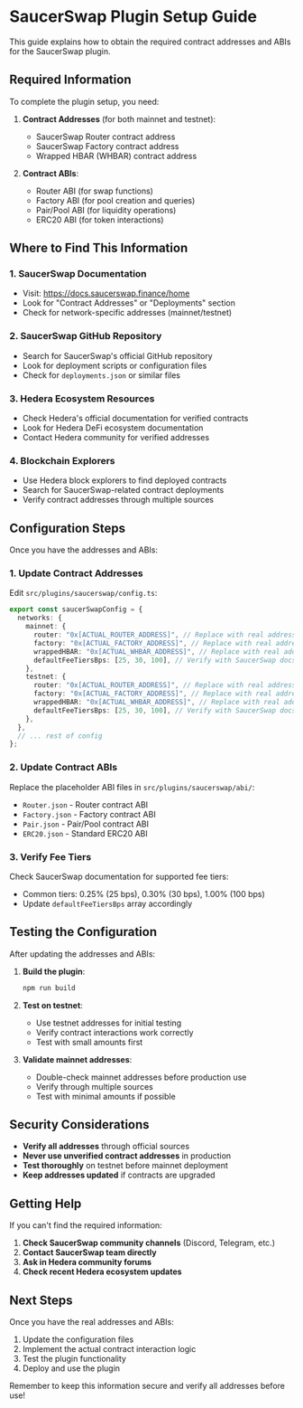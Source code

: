 # SaucerSwap Plugin Setup Guide

This guide explains how to obtain the required contract addresses and ABIs for the SaucerSwap plugin.

## Required Information

To complete the plugin setup, you need:

1. **Contract Addresses** (for both mainnet and testnet):
   - SaucerSwap Router contract address
   - SaucerSwap Factory contract address  
   - Wrapped HBAR (WHBAR) contract address

2. **Contract ABIs**:
   - Router ABI (for swap functions)
   - Factory ABI (for pool creation and queries)
   - Pair/Pool ABI (for liquidity operations)
   - ERC20 ABI (for token interactions)

## Where to Find This Information

### 1. SaucerSwap Documentation
- Visit: https://docs.saucerswap.finance/home
- Look for "Contract Addresses" or "Deployments" section
- Check for network-specific addresses (mainnet/testnet)

### 2. SaucerSwap GitHub Repository
- Search for SaucerSwap's official GitHub repository
- Look for deployment scripts or configuration files
- Check for `deployments.json` or similar files

### 3. Hedera Ecosystem Resources
- Check Hedera's official documentation for verified contracts
- Look for Hedera DeFi ecosystem documentation
- Contact Hedera community for verified addresses

### 4. Blockchain Explorers
- Use Hedera block explorers to find deployed contracts
- Search for SaucerSwap-related contract deployments
- Verify contract addresses through multiple sources

## Configuration Steps

Once you have the addresses and ABIs:

### 1. Update Contract Addresses
Edit `src/plugins/saucerswap/config.ts`:

```typescript
export const saucerSwapConfig = {
  networks: {
    mainnet: {
      router: "0x[ACTUAL_ROUTER_ADDRESS]", // Replace with real address
      factory: "0x[ACTUAL_FACTORY_ADDRESS]", // Replace with real address
      wrappedHBAR: "0x[ACTUAL_WHBAR_ADDRESS]", // Replace with real address
      defaultFeeTiersBps: [25, 30, 100], // Verify with SaucerSwap docs
    },
    testnet: {
      router: "0x[ACTUAL_ROUTER_ADDRESS]", // Replace with real address
      factory: "0x[ACTUAL_FACTORY_ADDRESS]", // Replace with real address
      wrappedHBAR: "0x[ACTUAL_WHBAR_ADDRESS]", // Replace with real address
      defaultFeeTiersBps: [25, 30, 100], // Verify with SaucerSwap docs
    },
  },
  // ... rest of config
};
```

### 2. Update Contract ABIs
Replace the placeholder ABI files in `src/plugins/saucerswap/abi/`:

- `Router.json` - Router contract ABI
- `Factory.json` - Factory contract ABI  
- `Pair.json` - Pair/Pool contract ABI
- `ERC20.json` - Standard ERC20 ABI

### 3. Verify Fee Tiers
Check SaucerSwap documentation for supported fee tiers:
- Common tiers: 0.25% (25 bps), 0.30% (30 bps), 1.00% (100 bps)
- Update `defaultFeeTiersBps` array accordingly

## Testing the Configuration

After updating the addresses and ABIs:

1. **Build the plugin**:
   ```bash
   npm run build
   ```

2. **Test on testnet**:
   - Use testnet addresses for initial testing
   - Verify contract interactions work correctly
   - Test with small amounts first

3. **Validate mainnet addresses**:
   - Double-check mainnet addresses before production use
   - Verify through multiple sources
   - Test with minimal amounts if possible

## Security Considerations

- **Verify all addresses** through official sources
- **Never use unverified contract addresses** in production
- **Test thoroughly** on testnet before mainnet deployment
- **Keep addresses updated** if contracts are upgraded

## Getting Help

If you can't find the required information:

1. **Check SaucerSwap community channels** (Discord, Telegram, etc.)
2. **Contact SaucerSwap team directly**
3. **Ask in Hedera community forums**
4. **Check recent Hedera ecosystem updates**

## Next Steps

Once you have the real addresses and ABIs:

1. Update the configuration files
2. Implement the actual contract interaction logic
3. Test the plugin functionality
4. Deploy and use the plugin

Remember to keep this information secure and verify all addresses before use!

